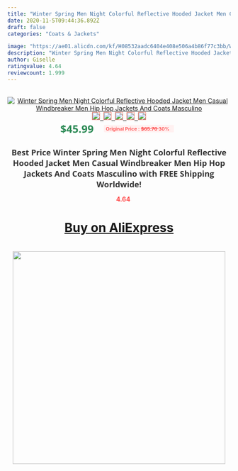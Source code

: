 ```yaml
---
title: "Winter Spring Men Night Colorful Reflective Hooded Jacket Men Casual Windbreaker Men Hip Hop Jackets And Coats Masculino"
date: 2020-11-5T09:44:36.892Z
draft: false
categories: "Coats & Jackets"

image: "https://ae01.alicdn.com/kf/H08532aadc6404e408e506a4b86f77c3bb/Winter-Spring-Men-Night-Colorful-Reflective-Hooded-Jacket-Men-Casual-Windbreaker-Men-Hip-Hop-Jackets-And.jpg"
description: "Winter Spring Men Night Colorful Reflective Hooded Jacket Men Casual Windbreaker Men Hip Hop Jackets And Coats Masculino"
author: Giselle
ratingvalue: 4.64
reviewcount: 1.999
---
```

<br>
<div style="text-align: center;">
<a href="https://s.click.aliexpress.com/e/_A7pDut" target="_blank" rel="nofollow noopener noreferrer"><img alt="Winter Spring Men Night Colorful Reflective Hooded Jacket Men Casual Windbreaker Men Hip Hop Jackets And Coats Masculino" class="magnifier-image" src="https://ae01.alicdn.com/kf/H08532aadc6404e408e506a4b86f77c3bb/Winter-Spring-Men-Night-Colorful-Reflective-Hooded-Jacket-Men-Casual-Windbreaker-Men-Hip-Hop-Jackets-And.jpg_640x640.jpg">
<br>
<img style="border:1px solid salmon" src="https://ae01.alicdn.com/kf/H08532aadc6404e408e506a4b86f77c3bb/Winter-Spring-Men-Night-Colorful-Reflective-Hooded-Jacket-Men-Casual-Windbreaker-Men-Hip-Hop-Jackets-And.jpg_120x120.jpg">&nbsp;&nbsp;<img style="border:1px solid salmon" src="https://ae01.alicdn.com/kf/H6b7dd7ee579e45c897f4ad6b55326a18q/Winter-Spring-Men-Night-Colorful-Reflective-Hooded-Jacket-Men-Casual-Windbreaker-Men-Hip-Hop-Jackets-And.jpg_120x120.jpg">&nbsp;&nbsp;<img style="border:1px solid salmon" src="https://ae01.alicdn.com/kf/H914e6654047c45ab8a14d2b6c9bb7a8dh/Winter-Spring-Men-Night-Colorful-Reflective-Hooded-Jacket-Men-Casual-Windbreaker-Men-Hip-Hop-Jackets-And.jpg_120x120.jpg">&nbsp;&nbsp;<img style="border:1px solid salmon" src="https://ae01.alicdn.com/kf/H29f3f5f17cf84d8fab00119475929118E/Winter-Spring-Men-Night-Colorful-Reflective-Hooded-Jacket-Men-Casual-Windbreaker-Men-Hip-Hop-Jackets-And.jpg_120x120.jpg">&nbsp;&nbsp;<img style="border:1px solid salmon" src="https://ae01.alicdn.com/kf/H92c31319ef0b4b2aa3c223a346ba7c8fq/Winter-Spring-Men-Night-Colorful-Reflective-Hooded-Jacket-Men-Casual-Windbreaker-Men-Hip-Hop-Jackets-And.jpg_120x120.jpg"></a></div><br0>
<div style="text-align: center;"><span style="background-color: white; border: 0px; box-sizing: border-box; color: seagreen; display: inline-block; font-family: &quot;open sans&quot; , &quot;arial&quot; , &quot;helvetica&quot; , sans-serif , &quot;heiti&quot;; font-size: 24px; font-stretch: inherit; font-weight: 700; line-height: inherit; margin: 0px 10px 0px 0px; padding: 0px; vertical-align: middle;">$45.99 </span>
<span style="background: rgb(255 , 241 , 241); border-radius: 3px; border: 0px; box-sizing: border-box; color: #ff4747; display: inline-block; font-family: inherit; font-size: 12px; font-stretch: inherit; font-style: inherit; font-variant: inherit; font-weight: 600; line-height: inherit; margin: 0px; padding: 2px 5px; transform: scale(0.9); vertical-align: middle;">Original Price : <b style="text-decoration: line-through;">$65.70 </b> 30%&nbsp;&nbsp;</span></div>
<h1 style="color: #333333; display: inline-block; font-family: &quot;open sans&quot; , &quot;arial&quot; , &quot;helvetica&quot; , sans-serif , &quot;heiti&quot;; font-size: 18px; font-stretch: inherit; font-weight: 700; text-align: center;">Best Price Winter Spring Men Night Colorful Reflective Hooded Jacket Men Casual Windbreaker Men Hip Hop Jackets And Coats Masculino with FREE Shipping Worldwide!</h1>
<div style="color: #ff4747; text-align: center;">
<img src="https://4.bp.blogspot.com/-M0ZcTcb-5uY/XleCXlxnR4I/AAAAAAAAAEc/OrjgMkXV1oMQFaCRZj5HQwOCBcu3w1FegCPcBGAYYCw/s1600/star.png" style="height: 15px;">&nbsp;<b>4.64</b></div>
<div class="button_cont" align="center"><a class="buynow_a" href="https://s.click.aliexpress.com/e/_A7pDut" target="_blank" rel="nofollow noopener noreferrer"><H1>Buy on AliExpress</H1></a></div><br>
<div class="separator" style="clear: both; text-align: center;">
<img src="https://lh3.googleusercontent.com/-pTy5HemUv9M/XlePHvY0dAI/AAAAAAAAAE4/0nX5iRUoIWY8eMW9Dpxeirr157OZliDIgCLcBGAsYHQ/s1600/badge.gif" width="480">
</div>
